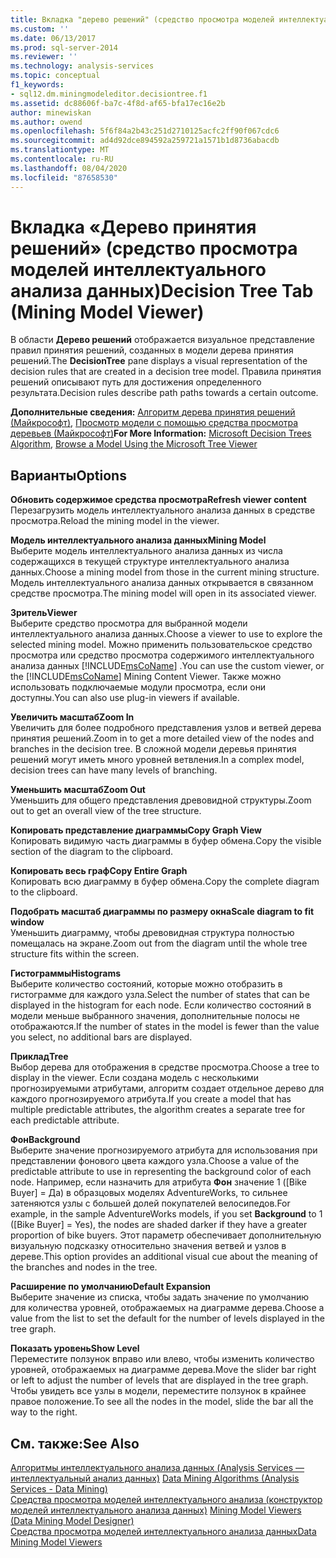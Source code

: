 ```yaml
---
title: Вкладка "дерево решений" (средство просмотра моделей интеллектуального анализа данных) | Документация Майкрософт
ms.custom: ''
ms.date: 06/13/2017
ms.prod: sql-server-2014
ms.reviewer: ''
ms.technology: analysis-services
ms.topic: conceptual
f1_keywords:
- sql12.dm.miningmodeleditor.decisiontree.f1
ms.assetid: dc88606f-ba7c-4f8d-af65-bfa17ec16e2b
author: minewiskan
ms.author: owend
ms.openlocfilehash: 5f6f84a2b43c251d2710125acfc2ff90f067cdc6
ms.sourcegitcommit: ad4d92dce894592a259721a1571b1d8736abacdb
ms.translationtype: MT
ms.contentlocale: ru-RU
ms.lasthandoff: 08/04/2020
ms.locfileid: "87658530"
---
```

# <a name="decision-tree-tab-mining-model-viewer"></a><span data-ttu-id="ff9b2-102">Вкладка «Дерево принятия решений» (средство просмотра моделей интеллектуального анализа данных)</span><span class="sxs-lookup"><span data-stu-id="ff9b2-102">Decision Tree Tab (Mining Model Viewer)</span></span>
  <span data-ttu-id="ff9b2-103">В области **Дерево решений** отображается визуальное представление правил принятия решений, созданных в модели дерева принятия решений.</span><span class="sxs-lookup"><span data-stu-id="ff9b2-103">The **DecisionTree** pane displays a visual representation of the decision rules that are created in a decision tree model.</span></span> <span data-ttu-id="ff9b2-104">Правила принятия решений описывают путь для достижения определенного результата.</span><span class="sxs-lookup"><span data-stu-id="ff9b2-104">Decision rules describe path paths towards a certain outcome.</span></span>  
  
 <span data-ttu-id="ff9b2-105">**Дополнительные сведения:** [Алгоритм дерева принятия решений (Майкрософт)](data-mining/microsoft-decision-trees-algorithm.md), [Просмотр модели с помощью средства просмотра деревьев (Майкрософт)](data-mining/browse-a-model-using-the-microsoft-tree-viewer.md)</span><span class="sxs-lookup"><span data-stu-id="ff9b2-105">**For More Information:** [Microsoft Decision Trees Algorithm](data-mining/microsoft-decision-trees-algorithm.md), [Browse a Model Using the Microsoft Tree Viewer](data-mining/browse-a-model-using-the-microsoft-tree-viewer.md)</span></span>  
  
## <a name="options"></a><span data-ttu-id="ff9b2-106">Варианты</span><span class="sxs-lookup"><span data-stu-id="ff9b2-106">Options</span></span>  
 <span data-ttu-id="ff9b2-107">**Обновить содержимое средства просмотра**</span><span class="sxs-lookup"><span data-stu-id="ff9b2-107">**Refresh viewer content**</span></span>  
 <span data-ttu-id="ff9b2-108">Перезагрузить модель интеллектуального анализа данных в средстве просмотра.</span><span class="sxs-lookup"><span data-stu-id="ff9b2-108">Reload the mining model in the viewer.</span></span>  
  
 <span data-ttu-id="ff9b2-109">**Модель интеллектуального анализа данных**</span><span class="sxs-lookup"><span data-stu-id="ff9b2-109">**Mining Model**</span></span>  
 <span data-ttu-id="ff9b2-110">Выберите модель интеллектуального анализа данных из числа содержащихся в текущей структуре интеллектуального анализа данных.</span><span class="sxs-lookup"><span data-stu-id="ff9b2-110">Choose a mining model from those in the current mining structure.</span></span> <span data-ttu-id="ff9b2-111">Модель интеллектуального анализа данных открывается в связанном средстве просмотра.</span><span class="sxs-lookup"><span data-stu-id="ff9b2-111">The mining model will open in its associated viewer.</span></span>  
  
 <span data-ttu-id="ff9b2-112">**Зритель**</span><span class="sxs-lookup"><span data-stu-id="ff9b2-112">**Viewer**</span></span>  
 <span data-ttu-id="ff9b2-113">Выберите средство просмотра для выбранной модели интеллектуального анализа данных.</span><span class="sxs-lookup"><span data-stu-id="ff9b2-113">Choose a viewer to use to explore the selected mining model.</span></span> <span data-ttu-id="ff9b2-114">Можно применить пользовательское средство просмотра или средство просмотра содержимого интеллектуального анализа данных [!INCLUDE[msCoName](../includes/msconame-md.md)] .</span><span class="sxs-lookup"><span data-stu-id="ff9b2-114">You can use the custom viewer, or the [!INCLUDE[msCoName](../includes/msconame-md.md)] Mining Content Viewer.</span></span> <span data-ttu-id="ff9b2-115">Также можно использовать подключаемые модули просмотра, если они доступны.</span><span class="sxs-lookup"><span data-stu-id="ff9b2-115">You can also use plug-in viewers if available.</span></span>  
  
 <span data-ttu-id="ff9b2-116">**Увеличить масштаб**</span><span class="sxs-lookup"><span data-stu-id="ff9b2-116">**Zoom In**</span></span>  
 <span data-ttu-id="ff9b2-117">Увеличить для более подробного представления узлов и ветвей дерева принятия решений.</span><span class="sxs-lookup"><span data-stu-id="ff9b2-117">Zoom in to get a more detailed view of the nodes and branches in the decision tree.</span></span> <span data-ttu-id="ff9b2-118">В сложной модели деревья принятия решений могут иметь много уровней ветвления.</span><span class="sxs-lookup"><span data-stu-id="ff9b2-118">In a complex model, decision trees can have many levels of branching.</span></span>  
  
 <span data-ttu-id="ff9b2-119">**Уменьшить масштаб**</span><span class="sxs-lookup"><span data-stu-id="ff9b2-119">**Zoom Out**</span></span>  
 <span data-ttu-id="ff9b2-120">Уменьшить для общего представления древовидной структуры.</span><span class="sxs-lookup"><span data-stu-id="ff9b2-120">Zoom out to get an overall view of the tree structure.</span></span>  
  
 <span data-ttu-id="ff9b2-121">**Копировать представление диаграммы**</span><span class="sxs-lookup"><span data-stu-id="ff9b2-121">**Copy Graph View**</span></span>  
 <span data-ttu-id="ff9b2-122">Копировать видимую часть диаграммы в буфер обмена.</span><span class="sxs-lookup"><span data-stu-id="ff9b2-122">Copy the visible section of the diagram to the clipboard.</span></span>  
  
 <span data-ttu-id="ff9b2-123">**Копировать весь граф**</span><span class="sxs-lookup"><span data-stu-id="ff9b2-123">**Copy Entire Graph**</span></span>  
 <span data-ttu-id="ff9b2-124">Копировать всю диаграмму в буфер обмена.</span><span class="sxs-lookup"><span data-stu-id="ff9b2-124">Copy the complete diagram to the clipboard.</span></span>  
  
 <span data-ttu-id="ff9b2-125">**Подобрать масштаб диаграммы по размеру окна**</span><span class="sxs-lookup"><span data-stu-id="ff9b2-125">**Scale diagram to fit window**</span></span>  
 <span data-ttu-id="ff9b2-126">Уменьшить диаграмму, чтобы древовидная структура полностью помещалась на экране.</span><span class="sxs-lookup"><span data-stu-id="ff9b2-126">Zoom out from the diagram until the whole tree structure fits within the screen.</span></span>  
  
 <span data-ttu-id="ff9b2-127">**Гистограммы**</span><span class="sxs-lookup"><span data-stu-id="ff9b2-127">**Histograms**</span></span>  
 <span data-ttu-id="ff9b2-128">Выберите количество состояний, которые можно отобразить в гистограмме для каждого узла.</span><span class="sxs-lookup"><span data-stu-id="ff9b2-128">Select the number of states that can be displayed in the histogram for each node.</span></span> <span data-ttu-id="ff9b2-129">Если количество состояний в модели меньше выбранного значения, дополнительные полосы не отображаются.</span><span class="sxs-lookup"><span data-stu-id="ff9b2-129">If the number of states in the model is fewer than the value you select, no additional bars are displayed.</span></span>  
  
 <span data-ttu-id="ff9b2-130">**Приклад**</span><span class="sxs-lookup"><span data-stu-id="ff9b2-130">**Tree**</span></span>  
 <span data-ttu-id="ff9b2-131">Выбор дерева для отображения в средстве просмотра.</span><span class="sxs-lookup"><span data-stu-id="ff9b2-131">Choose a tree to display in the viewer.</span></span> <span data-ttu-id="ff9b2-132">Если создана модель с несколькими прогнозируемыми атрибутами, алгоритм создает отдельное дерево для каждого прогнозируемого атрибута.</span><span class="sxs-lookup"><span data-stu-id="ff9b2-132">If you create a model that has multiple predictable attributes, the algorithm creates a separate tree for each predictable attribute.</span></span>  
  
 <span data-ttu-id="ff9b2-133">**Фон**</span><span class="sxs-lookup"><span data-stu-id="ff9b2-133">**Background**</span></span>  
 <span data-ttu-id="ff9b2-134">Выберите значение прогнозируемого атрибута для использования при представлении фонового цвета каждого узла.</span><span class="sxs-lookup"><span data-stu-id="ff9b2-134">Choose a value of the predictable attribute to use in representing the background color of each node.</span></span> <span data-ttu-id="ff9b2-135">Например, если назначить для атрибута **Фон** значение 1 ([Bike Buyer] = Да) в образцовых моделях AdventureWorks, то сильнее затеняются узлы с большей долей покупателей велосипедов.</span><span class="sxs-lookup"><span data-stu-id="ff9b2-135">For example, in the sample AdventureWorks models, if you set **Background** to 1 ([Bike Buyer] = Yes), the nodes are shaded darker if they have a greater proportion of bike buyers.</span></span> <span data-ttu-id="ff9b2-136">Этот параметр обеспечивает дополнительную визуальную подсказку относительно значения ветвей и узлов в дереве.</span><span class="sxs-lookup"><span data-stu-id="ff9b2-136">This option provides an additional visual cue about the meaning of the branches and nodes in the tree.</span></span>  
  
 <span data-ttu-id="ff9b2-137">**Расширение по умолчанию**</span><span class="sxs-lookup"><span data-stu-id="ff9b2-137">**Default Expansion**</span></span>  
 <span data-ttu-id="ff9b2-138">Выберите значение из списка, чтобы задать значение по умолчанию для количества уровней, отображаемых на диаграмме дерева.</span><span class="sxs-lookup"><span data-stu-id="ff9b2-138">Choose a value from the list to set the default for the number of levels displayed in the tree graph.</span></span>  
  
 <span data-ttu-id="ff9b2-139">**Показать уровень**</span><span class="sxs-lookup"><span data-stu-id="ff9b2-139">**Show Level**</span></span>  
 <span data-ttu-id="ff9b2-140">Переместите ползунок вправо или влево, чтобы изменить количество уровней, отображаемых на диаграмме дерева.</span><span class="sxs-lookup"><span data-stu-id="ff9b2-140">Move the slider bar right or left to adjust the number of levels that are displayed in the tree graph.</span></span> <span data-ttu-id="ff9b2-141">Чтобы увидеть все узлы в модели, переместите ползунок в крайнее правое положение.</span><span class="sxs-lookup"><span data-stu-id="ff9b2-141">To see all the nodes in the model, slide the bar all the way to the right.</span></span>  
  
## <a name="see-also"></a><span data-ttu-id="ff9b2-142">См. также:</span><span class="sxs-lookup"><span data-stu-id="ff9b2-142">See Also</span></span>  
 <span data-ttu-id="ff9b2-143">[Алгоритмы интеллектуального анализа данных &#40;Analysis Services — интеллектуальный анализ данных&#41;](data-mining/data-mining-algorithms-analysis-services-data-mining.md) </span><span class="sxs-lookup"><span data-stu-id="ff9b2-143">[Data Mining Algorithms &#40;Analysis Services - Data Mining&#41;](data-mining/data-mining-algorithms-analysis-services-data-mining.md) </span></span>  
 <span data-ttu-id="ff9b2-144">[Средства просмотра моделей интеллектуального анализа &#40;конструктор моделей интеллектуального анализа данных&#41;](mining-model-viewers-data-mining-model-designer.md) </span><span class="sxs-lookup"><span data-stu-id="ff9b2-144">[Mining Model Viewers &#40;Data Mining Model Designer&#41;](mining-model-viewers-data-mining-model-designer.md) </span></span>  
 [<span data-ttu-id="ff9b2-145">Средства просмотра моделей интеллектуального анализа данных</span><span class="sxs-lookup"><span data-stu-id="ff9b2-145">Data Mining Model Viewers</span></span>](data-mining/data-mining-model-viewers.md)  
  
  

